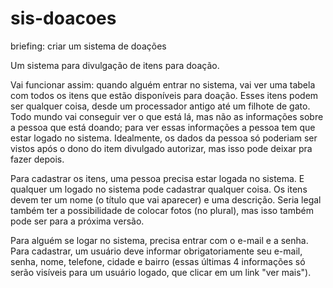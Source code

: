# sis-doacoes
briefing: criar um sistema de doações


Um sistema para divulgação de itens para doação.

Vai funcionar assim: quando alguém entrar no sistema, vai ver uma tabela com todos os itens que estão disponíveis para doação. Esses itens podem ser qualquer coisa, desde um processador antigo até um filhote de gato. Todo mundo vai conseguir ver o que está lá, mas não as informações sobre a pessoa que está doando; para ver essas informações a pessoa tem que estar logado no sistema. Idealmente, os dados da pessoa só poderiam ser vistos após o dono do item divulgado autorizar, mas isso pode deixar pra fazer depois.

Para cadastrar os itens, uma pessoa precisa estar logada no sistema. E qualquer um logado no sistema pode cadastrar qualquer coisa. Os itens devem ter um nome (o título que vai aparecer) e uma descrição. Seria legal também ter a possibilidade de colocar fotos (no plural), mas isso também pode ser para a próxima versão.

Para alguém se logar no sistema, precisa entrar com o e-mail e a senha. Para cadastrar, um usuário deve informar obrigatoriamente seu e-mail, senha, nome, telefone, cidade e bairro (essas últimas 4 informações só serão visíveis para um usuário logado, que clicar em um link "ver mais").
